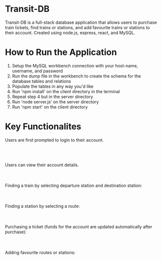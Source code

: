 # Transit-DB
Transit-DB is a full-stack database application that allows users to purchase train tickets, find trains or stations, and add favourite trains or stations to their account. Created using node.js, express, react, and MySQL.

# How to Run the Application
1) Setup the MySQL workbench connection with your host-name, username, and password
2) Run the dump file in the workbench to create the schema for the database tables and relations
3) Populate the tables in any way you'd like
4) Run 'npm install' on the client directory in the terminal
5) Repeat step 4 but in the server directory
6) Run 'node server.js' on the server directory
7) Run 'npm start' on the client directory

# Key Functionalites
Users are first prompted to login to their account.
<br/>
<br/>

<br/>
<br/>
Users can view their account details.
<br/>
<br/>

<br/>
<br/>
Finding a train by selecting departure station and destination station:
<br/>
<br/>

<br/>
<br/>
Finding a station by selecting a route:
<br/>
<br/>

<br/>
<br/>
Purchasing a ticket (funds for the account are updated automatically after purchase):
<br/>
<br/>

<br/>
<br/>
Adding favourite routes or stations:
<br/>
<br/>
